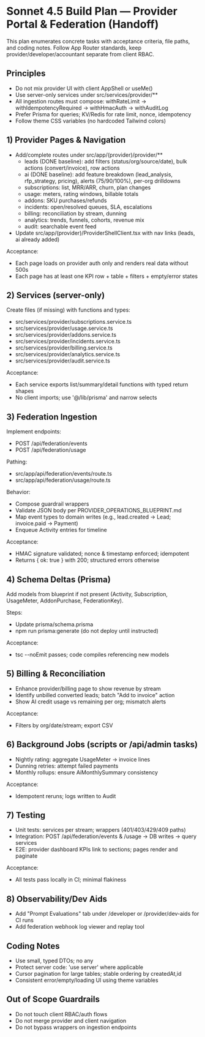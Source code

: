 # Sonnet 4.5 Build Plan — Provider Portal & Federation (Handoff)

This plan enumerates concrete tasks with acceptance criteria, file paths, and coding notes. Follow App Router standards, keep provider/developer/accountant separate from client RBAC.

## Principles
- Do not mix provider UI with client AppShell or useMe()
- Use server-only services under src/services/provider/**
- All ingestion routes must compose: withRateLimit → withIdempotencyRequired → withHmacAuth → withAuditLog
- Prefer Prisma for queries; KV/Redis for rate limit, nonce, idempotency
- Follow theme CSS variables (no hardcoded Tailwind colors)

## 1) Provider Pages & Navigation
- Add/complete routes under src/app/(provider)/provider/**
  - leads (DONE baseline): add filters (status/org/source/date), bulk actions (convert/invoice), row actions
  - ai (DONE baseline): add feature breakdown (lead_analysis, rfp_strategy, pricing), alerts (75/90/100%), per-org drilldowns
  - subscriptions: list, MRR/ARR, churn, plan changes
  - usage: meters, rating windows, billable totals
  - addons: SKU purchases/refunds
  - incidents: open/resolved queues, SLA, escalations
  - billing: reconciliation by stream, dunning
  - analytics: trends, funnels, cohorts, revenue mix
  - audit: searchable event feed
- Update src/app/(provider)/ProviderShellClient.tsx with nav links (leads, ai already added)

Acceptance:
- Each page loads on provider auth only and renders real data without 500s
- Each page has at least one KPI row + table + filters + empty/error states

## 2) Services (server-only)
Create files (if missing) with functions and types:
- src/services/provider/subscriptions.service.ts
- src/services/provider/usage.service.ts
- src/services/provider/addons.service.ts
- src/services/provider/incidents.service.ts
- src/services/provider/billing.service.ts
- src/services/provider/analytics.service.ts
- src/services/provider/audit.service.ts

Acceptance:
- Each service exports list/summary/detail functions with typed return shapes
- No client imports; use '@/lib/prisma' and narrow selects

## 3) Federation Ingestion
Implement endpoints:
- POST /api/federation/events
- POST /api/federation/usage

Pathing:
- src/app/api/federation/events/route.ts
- src/app/api/federation/usage/route.ts

Behavior:
- Compose guardrail wrappers
- Validate JSON body per PROVIDER_OPERATIONS_BLUEPRINT.md
- Map event types to domain writes (e.g., lead.created → Lead; invoice.paid → Payment)
- Enqueue Activity entries for timeline

Acceptance:
- HMAC signature validated; nonce & timestamp enforced; idempotent
- Returns { ok: true } with 200; structured errors otherwise

## 4) Schema Deltas (Prisma)
Add models from blueprint if not present (Activity, Subscription, UsageMeter, AddonPurchase, FederationKey).

Steps:
- Update prisma/schema.prisma
- npm run prisma:generate (do not deploy until instructed)

Acceptance:
- tsc --noEmit passes; code compiles referencing new models

## 5) Billing & Reconciliation
- Enhance provider/billing page to show revenue by stream
- Identify unbilled converted leads; batch "Add to invoice" action
- Show AI credit usage vs remaining per org; mismatch alerts

Acceptance:
- Filters by org/date/stream; export CSV

## 6) Background Jobs (scripts or /api/admin tasks)
- Nightly rating: aggregate UsageMeter → invoice lines
- Dunning retries: attempt failed payments
- Monthly rollups: ensure AiMonthlySummary consistency

Acceptance:
- Idempotent reruns; logs written to Audit

## 7) Testing
- Unit tests: services per stream; wrappers (401/403/429/409 paths)
- Integration: POST /api/federation/events & /usage → DB writes → query services
- E2E: provider dashboard KPIs link to sections; pages render and paginate

Acceptance:
- All tests pass locally in CI; minimal flakiness

## 8) Observability/Dev Aids
- Add "Prompt Evaluations" tab under /developer or /provider/dev-aids for CI runs
- Add federation webhook log viewer and replay tool

## Coding Notes
- Use small, typed DTOs; no any
- Protect server code: 'use server' where applicable
- Cursor pagination for large tables; stable ordering by createdAt,id
- Consistent error/empty/loading UI using theme variables

## Out of Scope Guardrails
- Do not touch client RBAC/auth flows
- Do not merge provider and client navigation
- Do not bypass wrappers on ingestion endpoints

